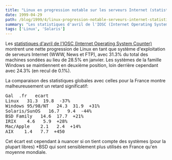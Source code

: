 ```yaml
---
title: "Linux en progression notable sur les serveurs Internet (statistiques d'avril de l'IOS Counter)"
date: 1999-04-29
path: /blog/1999/4/linux-progression-notable-serveurs-internet-statistiques-avril-ios-counter
summary: "Les statistiques d'avril de l'IOSC (Internet Operating System Counter) montrent une nette progression de Linux en tant que système d'exploitation de serveurs Internet (WWW, News et FTP), avec 31.3% du total des machines sondées au lieu de 28.5% en janvier."
tags: ['Linux', 'Solaris']
---
```


<P>
Les <A HREF="http://leb.net/hzo/data/r.9904.txt">statistiques d'avril de
l'IOSC (Internet Operating System Counter)</A> montrent une nette
progression de Linux en tant que système d'exploitation de serveurs
Internet (WWW, News et FTP), avec 31.3% du total des machines sondées
au lieu de 28.5% en janvier. Les systèmes de la famille Windows se
maintiennent en deuxième position, loin derrière cependant avec 24.3%
(en recul de 0.1%).
</P>

<P>
La comparaison des statistiques globales avec celles pour la France
montre malheureusement un retard significatif:
</P>

<P>
<PRE>
Gal  .fr   ecart
Linux   31.3  19.8  -37%
Windows 95/98/NT   24.3  31.9  +31%
Solaris/SunOS   16.7   9.4  -44%
BSD Family   14.6  17.7  +21%
IRIX    4.6   5.9  +28%
Mac/Apple    2.1   2.4  +14%
AIX    1.4   7.7  +450
</PRE>
</P>

<P>
Cet écart est cependant à nuancer si on tient compte des systèmes
(pour la plupart libres) *BSD qui sont sensiblement plus utilisés
en France qu'en moyenne mondiale.
</P>


